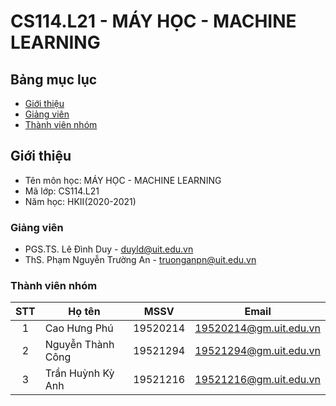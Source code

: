# CS114.L21 - MÁY HỌC - MACHINE LEARNING

## Bảng mục lục
* [Giới thiệu](#giới-thiệu)
* [Giảng viên](#giảng-viên)
* [Thành viên nhóm](#thành-viên-nhóm)

## Giới thiệu
* Tên môn học: MÁY HỌC - MACHINE LEARNING
* Mã lớp: CS114.L21
* Năm học: HKII(2020-2021)

### Giảng viên
* PGS.TS. Lê Đình Duy - duyld@uit.edu.vn
* ThS. Phạm Nguyễn Trường An - truonganpn@uit.edu.vn

### Thành viên nhóm

| STT | Họ tên | MSSV | Email |
| :---: | --- | --- | --- |
| 1 | Cao Hưng Phú | 19520214 | 19520214@gm.uit.edu.vn |
| 2 | Nguyễn Thành Công | 19521294 | 19521294@gm.uit.edu.vn |
| 3 | Trần Huỳnh Kỳ Anh | 19521216 | 19521216@gm.uit.edu.vn |
